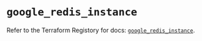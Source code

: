 # `google_redis_instance`

Refer to the Terraform Registory for docs: [`google_redis_instance`](https://registry.terraform.io/providers/hashicorp/google-beta/5.21.0/docs/resources/google_redis_instance).
